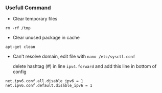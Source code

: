 ### Usefull Command
- Clear temporary files
```
rm -rf /tmp
```
- Clear unused package in cache
```
apt-get clean
```
- Can't resolve domain, edit file with `nano /etc/sysctl.conf`

  delete hashtag (#) in line `ipv4.forward`
  and add this line in bottom of config
```
net.ipv6.conf.all.disable_ipv6 = 1
net.ipv6.conf.default.disable_ipv6 = 1
```
